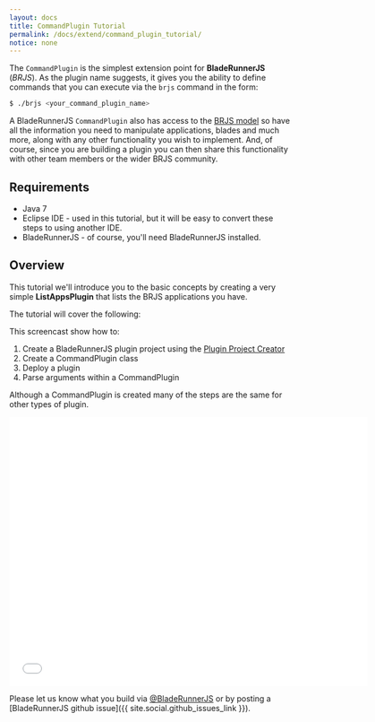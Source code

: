 ```yaml
---
layout: docs
title: CommandPlugin Tutorial
permalink: /docs/extend/command_plugin_tutorial/
notice: none
---
```


The `CommandPlugin` is the simplest extension point for **BladeRunnerJS** (*BRJS*). As the plugin name suggests, it gives you the ability to define commands that you can execute via the `brjs` command in the form:

```bash
$ ./brjs <your_command_plugin_name>
```

A BladeRunnerJS `CommandPlugin` also has access to the [BRJS model](/docs/concepts/model/) so have all the information you need to manipulate applications, blades and much more, along with any other functionality you wish to implement. And, of course, since you are building a plugin you can then share this functionality with other team members or the wider BRJS community.

## Requirements

* Java 7
* Eclipse IDE - used in this tutorial, but it will be easy to convert these steps to using another IDE.
* BladeRunnerJS - of course, you'll need BladeRunnerJS installed.

## Overview

This tutorial we'll introduce you to the basic concepts by creating a very simple **ListAppsPlugin** that lists the BRJS applications you have.

The tutorial will cover the following:

This screencast show how to:

1. Create a BladeRunnerJS plugin project using the [Plugin Project Creator](https://github.com/BladeRunnerJS/brjs-plugin-project-creator)
2. Create a CommandPlugin class
3. Deploy a plugin
4. Parse arguments within a CommandPlugin

Although a CommandPlugin is created many of the steps are the same for other types of plugin.

<iframe width="640" height="480" src="//www.youtube.com/embed/cFiEY077pmE" frameborder="0" allowfullscreen></iframe>

Please let us know what you build via [@BladeRunnerJS](https://twitter.com/BladeRunnerJS) or by posting a [BladeRunnerJS github issue]({{ site.social.github_issues_link }}).
